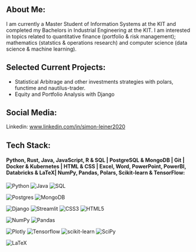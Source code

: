 ## About Me:
I am currently a Master Student of Information Systems at the KIT and completed my Bachelors in Industrial Engineering at the KIT. I am interested in topics related to quantitative finance (portfolio & risk management); mathematics (statstics & operations research) and computer science (data science & machine learning).

## Selected Current Projects:
- Statistical Arbitrage and other investments strategies with polars, functime and nautilus-trader.
- Equity and Portfolio Analysis with Django

## Social Media:
Linkedin: www.linkedin.com/in/simon-leiner2020 

## Tech Stack:

#### Python, Rust, Java, JavaScript, R & SQL | PostgreSQL \& MongoDB | Git | Docker & Kubernetes | HTML & CSS |  Excel, Word, PowerPoint, PowerBI, Databricks  & LaTeX| NumPy, Pandas, Polars, Scikit-learn & TensorFlow:

![Python](https://img.shields.io/badge/python-3670A0?style=for-the-badge&logo=python&logoColor=ffdd54) 
![Java](https://img.shields.io/badge/Java-ED8B00?style=for-the-badge&logo=openjdk&logoColor=white) 
![SQL](https://img.shields.io/badge/-SQL-000?&logo=MySQL&logoColor=4479A1) 

![Postgres](https://img.shields.io/badge/postgres-%23316192.svg?style=for-the-badge&logo=postgresql&logoColor=white)
![MongoDB](https://img.shields.io/badge/-MongoDB-13aa52?style=for-the-badge&logo=mongodb&logoColor=white)

![Django](https://img.shields.io/badge/django-%23092E20.svg?style=for-the-badge&logo=django&logoColor=white) 
![Streamlit](https://img.shields.io/badge/streamlit-%23008080.svg?style=for-the-badge&logo=streamlit&logoColor=white) 
![CSS3](https://img.shields.io/badge/css3-%231572B6.svg?style=for-the-badge&logo=css3&logoColor=white) 
![HTML5](https://img.shields.io/badge/html5-%23E34F26.svg?style=for-the-badge&logo=html5&logoColor=white) 

![NumPy](https://img.shields.io/badge/numpy-%23013243.svg?style=for-the-badge&logo=numpy&logoColor=white) 
![Pandas](https://img.shields.io/badge/pandas-%23150458.svg?style=for-the-badge&logo=pandas&logoColor=white) 

![Plotly](https://img.shields.io/badge/Plotly-%233F4F75.svg?style=for-the-badge&logo=plotly&logoColor=white) 
![Tensorflow](https://img.shields.io/badge/tensorflow-%23EE4C2C.svg?style=for-the-badge&logo=tensorflow&logoColor=white) 
![scikit-learn](https://img.shields.io/badge/scikit--learn-%23F7931E.svg?style=for-the-badge&logo=scikit-learn&logoColor=white) 
![SciPy](https://img.shields.io/badge/SciPy-%230C55A5.svg?style=for-the-badge&logo=scipy&logoColor=%white) 

![LaTeX](https://img.shields.io/badge/latex-%23008080.svg?style=for-the-badge&logo=latex&logoColor=white)

